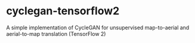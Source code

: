 # cyclegan-tensorflow2
A simple implementation of CycleGAN for unsupervised map-to-aerial and aerial-to-map translation (TensorFlow 2)
